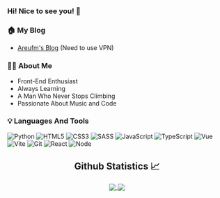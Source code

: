 ### Hi! Nice to see you!  👋

### 🏠 My Blog
- [Areufm's Blog](https://blog-ivory-rho.vercel.app/) (Need to use VPN)

### 👨‍💻 About Me

- Front-End Enthusiast
- Always Learning
- A Man Who Never Stops Climbing
- Passionate About Music and Code

### 💡 Languages And Tools

![Python](https://img.shields.io/badge/-Python-333333?style=flat&logo=python)
![HTML5](https://img.shields.io/badge/-HTML5-333333?style=flat&logo=html5)              ![CSS3](https://img.shields.io/badge/-CSS3-333333?style=flat&logo=css3)
![SASS](https://img.shields.io/badge/-SASS-333333?style=flat&logo=sass)
![JavaScript](https://img.shields.io/badge/-JavaScript-333333?style=flat&logo=javascript)
![TypeScript](https://img.shields.io/badge/-TypeScript-333333?style=flat&logo=typescript)
![Vue](https://img.shields.io/badge/-Vue-333333?style=flat&logo=vuedotjs) ![Vite](https://img.shields.io/badge/-Vite-333333?style=flat&logo=vite)  ![Git](https://img.shields.io/badge/-Git-333333?style=flat&logo=git)
![React](https://img.shields.io/badge/-React-333333?style=flat&logo=react)
![Node](https://img.shields.io/badge/-Node.js-333333?style=flat&logo=node.js)


<h2 align="center"> Github Statistics 📈 </h2>
<div align="center"> 
     <a href="">
      <img align="center" src="https://github-readme-stats-sigma-five.vercel.app/api?username=Areufm&show_icons=true&include_all_commits=true&count_private=true&hide=prs&theme=vue&line_height=40" />
    </a>
    <a href="">
      <img align="center" src="https://github-readme-stats.vercel.app/api/top-langs/?username=Areufm&theme=vue&line_height=40&show_icons=true&hide=cmake"/>
    </a>
</div>
